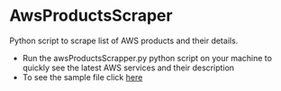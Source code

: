 # AwsProductsScraper
Python script to scrape list of AWS products and their details.

- Run the awsProductsScrapper.py python script on your machine to quickly see the latest AWS services and their description
- To see the sample file click [here](https://github.com/nikhilogic/AwsProductsScraper/blob/master/awsServices.html)
